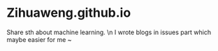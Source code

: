 # Zihuaweng.github.io
Share sth about machine learning. \n
I wrote blogs in issues part which maybe easier for me ~
